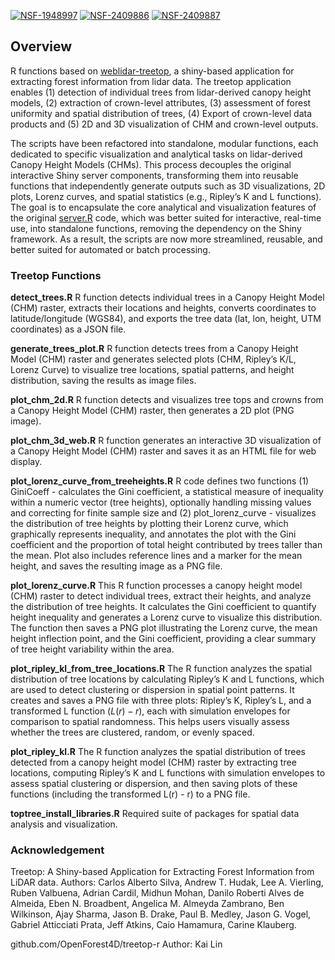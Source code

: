 [![NSF-1948997](https://img.shields.io/badge/NSF-2409885-blue.svg)](https://nsf.gov/awardsearch/showAward?AWD_ID=2409885) [![NSF-2409886](https://img.shields.io/badge/NSF-2409886-blue.svg)](https://nsf.gov/awardsearch/showAward?AWD_ID=2409886) [![NSF-2409887](https://img.shields.io/badge/NSF-2409887-blue.svg)](https://nsf.gov/awardsearch/showAward?AWD_ID=2409887)


## Overview
R functions based on [weblidar-treetop](https://github.com/carlos-alberto-silva/weblidar-treetop/), a shiny-based application for extracting forest information from lidar data. The treetop application enables (1) detection of individual trees from lidar-derived canopy height models, (2) extraction of crown-level attributes, (3) assessment of forest uniformity and spatial distribution of trees, (4) Export of crown-level data products and (5) 2D and 3D visualization of CHM and crown-level outputs.

The scripts have been refactored into standalone, modular functions, each dedicated to specific visualization and analytical tasks on lidar-derived Canopy Height Models (CHMs). This process decouples the original interactive Shiny server components, transforming them into reusable functions that independently generate outputs such as 3D visualizations, 2D plots, Lorenz curves, and spatial statistics (e.g., Ripley’s K and L functions). The goal is to encapsulate the core analytical and visualization features of the original [server.R](https://github.com/carlos-alberto-silva/weblidar-treetop/blob/master/inst/app/server.r) code, which was better suited for interactive, real-time use, into standalone functions, removing the dependency on the Shiny framework. As a result, the scripts are now more streamlined, reusable, and better suited for automated or batch processing.

### Treetop Functions

**detect_trees.R** 
R function detects individual trees in a Canopy Height Model (CHM) raster, extracts their locations and heights, converts coordinates to latitude/longitude (WGS84), and exports the tree data (lat, lon, height, UTM coordinates) as a JSON file.

**generate_trees_plot.R** 
R function detects trees from a Canopy Height Model (CHM) raster and generates selected plots (CHM, Ripley’s K/L, Lorenz Curve) to visualize tree locations, spatial patterns, and height distribution, saving the results as image files.

**plot_chm_2d.R** 
R function detects and visualizes tree tops and crowns from a Canopy Height Model (CHM) raster, then generates a 2D plot (PNG image).

**plot_chm_3d_web.R** 
R function generates an interactive 3D visualization of a Canopy Height Model (CHM) raster and saves it as an HTML file for web display.

**plot_lorenz_curve_from_treeheights.R** 
R code defines two functions (1) GiniCoeff - calculates the Gini coefficient, a statistical measure of inequality within a numeric vector (tree heights), optionally handling missing values and correcting for finite sample size and (2) plot_lorenz_curve - visualizes the distribution of tree heights by plotting their Lorenz curve, which graphically represents inequality, and annotates the plot with the Gini coefficient and the proportion of total height contributed by trees taller than the mean. Plot also includes reference lines and a marker for the mean height, and saves the resulting image as a PNG file.

**plot_lorenz_curve.R** 
This R function processes a canopy height model (CHM) raster to detect individual trees, extract their heights, and analyze the distribution of tree heights. It calculates the Gini coefficient to quantify height inequality and generates a Lorenz curve to visualize this distribution. The function then saves a PNG plot illustrating the Lorenz curve, the mean height inflection point, and the Gini coefficient, providing a clear summary of tree height variability within the area.

**plot_ripley_kl_from_tree_locations.R** 
The R function analyzes the spatial distribution of tree locations by calculating Ripley’s K and L functions, which are used to detect clustering or dispersion in spatial point patterns. It creates and saves a PNG file with three plots: Ripley’s K, Ripley’s L, and a transformed L function ($L(r) - r$), each with simulation envelopes for comparison to spatial randomness. This helps users visually assess whether the trees are clustered, random, or evenly spaced.

**plot_ripley_kl.R** 
The R function analyzes the spatial distribution of trees detected from a canopy height model (CHM) raster by extracting tree locations, computing Ripley’s K and L functions with simulation envelopes to assess spatial clustering or dispersion, and then saving plots of these functions (including the transformed L(r) - r) to a PNG file.

**toptree_install_libraries.R** 
Required suite of packages for spatial data analysis and visualization.

### Acknowledgement

Treetop: A Shiny-based Application for Extracting Forest Information from LiDAR data.
Authors: Carlos Alberto Silva, Andrew T. Hudak, Lee A. Vierling, Ruben Valbuena, Adrian Cardil, Midhun Mohan, Danilo Roberti Alves de Almeida, Eben N. Broadbent, Angelica M. Almeyda Zambrano, Ben Wilkinson, Ajay Sharma, Jason B. Drake, Paul B. Medley, Jason G. Vogel, Gabriel Atticciati Prata, Jeff Atkins, Caio Hamamura, Carine Klauberg.

github.com/OpenForest4D/treetop-r 
Author: Kai Lin